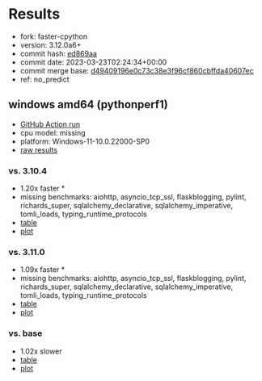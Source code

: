 # Results

- fork: faster-cpython
- version: 3.12.0a6+
- commit hash: [ed869aa](https://github.com/faster%2dcpython/cpython/commit/ed869aa)
- commit date: 2023-03-23T02:24:34+00:00
- commit merge base: [d49409196e0c73c38e3f96cf860cbffda40607ec](https://github.com/faster%2dcpython/cpython/commit/d49409196e0c73c38e3f96cf860cbffda40607ec)
- ref: no_predict

## windows amd64 (pythonperf1)

- [GitHub Action run](https://github.com/faster-cpython/benchmarking/actions/runs/4510595966)
- cpu model: missing
- platform: Windows-11-10.0.22000-SP0
- [raw results](bm-20230323-pythonperf1-amd64-faster%252dcpython-no_predict-3.12.0a6%2B-ed869aa.json)

### vs. 3.10.4

- 1.20x faster \*
- missing benchmarks: aiohttp, asyncio_tcp_ssl, flaskblogging, pylint, richards_super, sqlalchemy_declarative, sqlalchemy_imperative, tomli_loads, typing_runtime_protocols
- [table](bm-20230323-pythonperf1-amd64-faster%252dcpython-no_predict-3.12.0a6%2B-ed869aa-vs-3.10.4.md)
- [plot](bm-20230323-pythonperf1-amd64-faster%252dcpython-no_predict-3.12.0a6%2B-ed869aa-vs-3.10.4.png)

### vs. 3.11.0

- 1.09x faster \*
- missing benchmarks: aiohttp, asyncio_tcp_ssl, flaskblogging, pylint, richards_super, sqlalchemy_declarative, sqlalchemy_imperative, tomli_loads, typing_runtime_protocols
- [table](bm-20230323-pythonperf1-amd64-faster%252dcpython-no_predict-3.12.0a6%2B-ed869aa-vs-3.11.0.md)
- [plot](bm-20230323-pythonperf1-amd64-faster%252dcpython-no_predict-3.12.0a6%2B-ed869aa-vs-3.11.0.png)

### vs. base

- 1.02x slower
- [table](bm-20230323-pythonperf1-amd64-faster%252dcpython-no_predict-3.12.0a6%2B-ed869aa-vs-base.md)
- [plot](bm-20230323-pythonperf1-amd64-faster%252dcpython-no_predict-3.12.0a6%2B-ed869aa-vs-base.png)

